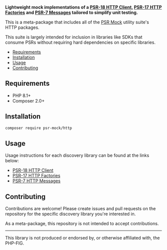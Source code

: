 **Lightweight mock implementations of a [PSR-18 HTTP Client](https://www.php-fig.org/psr/psr-18/), [PSR-17 HTTP Factories](https://www.php-fig.org/psr/psr-17/) and [PSR-7 Messages](https://www.php-fig.org/psr/psr-7/) tailored to simplify unit testing.**

This is a meta-package that includes all of the [PSR Mock](https://github.com/psr-mock) utility suite's HTTP packages.

This suite is largely intended for inclusion in libraries like SDKs that consume PSRs without requiring hard dependencies on specific libraries.

-   [Requirements](#requirements)
-   [Installation](#installation)
-   [Usage](#usage)
-   [Contributing](#contributing)

## Requirements

-   PHP 8.1+
-   Composer 2.0+

## Installation

```bash
composer require psr-mock/http
```

## Usage

Usage instructions for each discovery library can be found at the links below:

-   [PSR-18 HTTP Client](https://github.com/psr-mock/http-client-implementation)
-   [PSR-17 HTTP Factories](https://github.com/psr-mock/http-factory-implementation)
-   [PSR-7 HTTP Messages](https://github.com/psr-mock/http-message-implementation)

## Contributing

Contributions are welcome! Please create issues and pull requests on the repository for the specific discovery library you're interested in.

As a meta-package, this repository is not intended to accept contributions.

---

This library is not produced or endorsed by, or otherwise affiliated with, the PHP-FIG.
